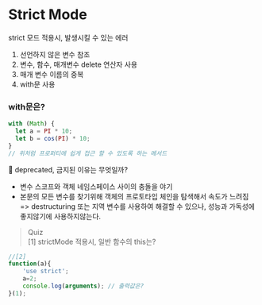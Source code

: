 # Strict Mode

strict 모드 적용시, 발생시킬 수 있는 에러

1. 선언하지 않은 변수 참조
2. 변수, 함수, 매개변수 delete 연산자 사용
3. 매개 변수 이름의 중복
4. with문 사용

### with문은?

```javascript
with (Math) {
  let a = PI * 10;
  let b = cos(PI) * 10;
}
// 위처럼 프로퍼티에 쉽게 접근 할 수 있도록 하는 메서드
```

🚫 deprecated,
금지된 이유는 무엇일까?

- 변수 스코프와 객체 네임스페이스 사이의 충돌을 야기
- 본문의 모든 변수를 찾기위해 객체의 프로토타입 체인을 탐색해서 속도가 느려짐  
  => destructuring 또는 지역 변수를 사용하여 해결할 수 있으나, 성능과 가독성에 좋지않기에 사용하지않는다.

> Quiz  
> [1] strictMode 적용시, 일반 함수의 this는?

```javascript
//[2]
function(a){
    'use strict';
    a=2;
    console.log(arguments); // 출력값은?
}(1);
```
